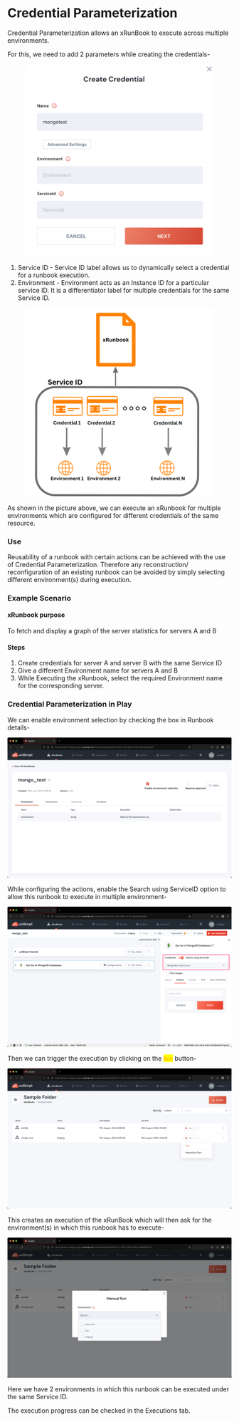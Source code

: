 # Credential Parameterization

Credential Parameterization allows an xRunBook to execute across multiple environments.

For this, we need to add 2 parameters while creating the credentials-

<figure><img src="../../.gitbook/assets/Screenshot 2022-09-14 at 4.41.19 PM.png" alt=""><figcaption></figcaption></figure>

1. Service ID - Service ID label allows us to dynamically select a credential for a runbook execution.
2. Environment - Environment acts as an Instance ID for a particular service ID. It is a differentiator label for multiple credentials for the same Service ID.

<figure><img src="../../.gitbook/assets/Credential 1.png" alt=""><figcaption></figcaption></figure>

As shown in the picture above, we can execute an xRunbook for multiple environments which are configured for different credentials of the same resource.

### Use

Reusability of a runbook with certain actions can be achieved with the use of Credential Parameterization. Therefore any reconstruction/ reconfiguration of an existing runbook can be avoided by simply selecting different environment(s) during execution.

### Example Scenario

#### xRunbook purpose

&#x20;To fetch and display a graph of the server statistics for servers A and B

#### Steps

1. Create credentials for server A and server B with the same Service ID
2. Give a different Environment name for servers A and B
3. While Executing the xRunbook, select the required Environment name for the corresponding server.

### Credential Parameterization in Play

We can enable environment selection by checking the box in Runbook details-

![Check/ Uncheck for Environment Selection](<../../.gitbook/assets/Screenshot 2022-08-17 at 6.29.54 PM.png>)

While configuring the actions, enable the Search using ServiceID option to allow this runbook to execute in multiple environment-

![](<../../.gitbook/assets/56B34840-9814-45EB-B8BE-78D13A3326D8 (1) (1) (1) (1) (1) (1) (1).png>)

Then we can trigger the execution by clicking on the <mark style="color:orange;background-color:yellow;">`Run`</mark> button-

![unSkript can run xRunBooks interactively or non-interactively](<../../.gitbook/assets/Screenshot 2022-08-17 at 6.29.02 PM.png>)

This creates an execution of the xRunBook which will then ask for the environment(s) in which this runbook has to execute-&#x20;

![xRunBooks needs parameters](<../../.gitbook/assets/Screenshot 2022-08-17 at 6.29.28 PM.png>)

Here we have 2 environments in which this runbook can be executed under the same Service ID.&#x20;

The execution progress can be checked in the Executions tab.
